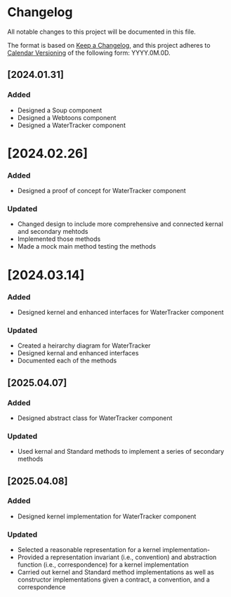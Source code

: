 # Changelog

All notable changes to this project will be documented in this file.

The format is based on [Keep a Changelog](https://keepachangelog.com/en/1.1.0/),
and this project adheres to [Calendar Versioning](https://calver.org/) of
the following form: YYYY.0M.0D.

## [2024.01.31]

### Added

- Designed a Soup component
- Designed a Webtoons component
- Designed a WaterTracker component

# [2024.02.26]

### Added

- Designed a proof of concept for WaterTracker component

### Updated

- Changed design to include more comprehensive and connected kernal and secondary mehtods
- Implemented those methods
- Made a mock main method testing the methods

# [2024.03.14]

### Added

- Designed kernel and enhanced interfaces for WaterTracker component

### Updated

- Created a heirarchy diagram for WaterTracker
- Designed kernal and enhanced interfaces
- Documented each of the methods

## [2025.04.07]

### Added

- Designed abstract class for WaterTracker component

### Updated

- Used kernal and Standard methods to implement a series of secondary methods

## [2025.04.08]

### Added

- Designed kernel implementation for WaterTracker component

### Updated

- Selected a reasonable representation for a kernel implementation-
- Provided a representation invariant (i.e., convention) and abstraction
   function (i.e., correspondence) for a kernel implementation
- Carried out kernel and Standard method implementations as well as constructor
   implementations given a contract, a convention, and a correspondence
